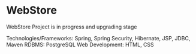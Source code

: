 # WebStore

WebStore Project is in progress and upgrading stage

Technologies/Frameworks: Spring, Spring Security, Hibernate, JSP, JDBC, Maven
RDBMS: PostgreSQL 
Web Development: HTML, CSS
